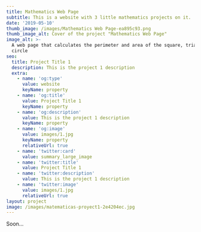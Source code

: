 ```yaml
---
title: Mathematics Web Page
subtitle: This is a website with 3 little mathematics projects on it.
date: '2019-05-10'
thumb_image: /images/Mathematics Web Page-ea895c93.png
thumb_image_alt: Cover of the project "Mathematics Web Page"
image_alt: >-
  A web page that calculates the perimeter and area of the square, triangle and
  circle
seo:
  title: Project Title 1
  description: This is the project 1 description
  extra:
    - name: 'og:type'
      value: website
      keyName: property
    - name: 'og:title'
      value: Project Title 1
      keyName: property
    - name: 'og:description'
      value: This is the project 1 description
      keyName: property
    - name: 'og:image'
      value: images/1.jpg
      keyName: property
      relativeUrl: true
    - name: 'twitter:card'
      value: summary_large_image
    - name: 'twitter:title'
      value: Project Title 1
    - name: 'twitter:description'
      value: This is the project 1 description
    - name: 'twitter:image'
      value: images/1.jpg
      relativeUrl: true
layout: project
image: /images/matematicas-proyect1-2e4204ec.jpg
---
```

Soon...
